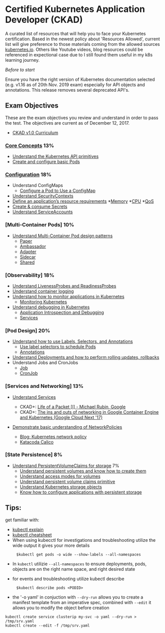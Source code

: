 
# Certified Kubernetes Application Developer (CKAD)
A  curated list of resources that will help you to face your Kubernetes certification. Based in the newest policy about 'Resources Allowed', current list will give preference
to those materials coming from the allowed sources [kubernetes.io](kubernetes.io). Others like Youtube videos, blog resources could be referenced in expectional case due to I still found them useful in my k8s learning journey.


_Before to start_ 

Ensure you have the right version of Kubernetes documentation selected (e.g. v1.16 as of 20th Nov. 2019 exam) especially for API objects and annotations. This release removes several deprecated API's. 


## Exam Objectives

These are the exam objectives you review and understand in order to pass the test. The objectives are current as of December 12, 2017.

* [CKAD v1.0 Curriculum](https://github.com/cncf/curriculum/blob/master/certified_kubernetes_application_developer_exam_v1.0.pdf)

### [Core Concepts](https://kubernetes.io/docs/concepts/) 13%

* [Understand the Kubernetes API primitives](https://v1-9.docs.kubernetes.io/docs/reference/generated/kubernetes-api/v1.9/)
* [Create and configure basic Pods](https://kubernetes.io/docs/concepts/workloads/pods/pod-overview/)


### [Configuration](https://v1-9.docs.kubernetes.io/docs/reference/generated/kubernetes-api/v1.9/#-strong-config-storage-strong-) 18%

* Understand ConfigMaps
    * [Configure a Pod to Use a ConfigMap](https://kubernetes.io/docs/tasks/configure-pod-container/configure-pod-configmap/)
* [Understand SecurityContexts](https://kubernetes.io/docs/tasks/configure-pod-container/security-context/)
* [Define an application’s resource requirements](https://kubernetes.io/docs/concepts/configuration/manage-compute-resources-container/)
    *[Memory](https://kubernetes.io/docs/tasks/configure-pod-container/assign-memory-resource/)
    *[CPU](https://kubernetes.io/docs/tasks/configure-pod-container/assign-cpu-resource/)
    *[QoS](https://kubernetes.io/docs/tasks/configure-pod-container/quality-service-pod/)
* [Create & consume Secrets](https://kubernetes.io/docs/concepts/configuration/secret/)    
* [Understand ServiceAccounts](https://kubernetes.io/docs/admin/service-accounts-admin/)    

### [Multi-Container Pods] 10%

* [Understand Multi-Container Pod design patterns](https://kubernetes.io/blog/2015/06/the-distributed-system-toolkit-patterns)
    * [Paper](https://static.googleusercontent.com/media/research.google.com/en//pubs/archive/45406.pdf)
    * [Ambassador](https://github.com/brendandburns/designing-distributed-systems/tree/master/ambassadors)
    * [Adapter](https://github.com/brendandburns/designing-distributed-systems/tree/master/adapters)
    * [Sidecar](https://github.com/brendandburns/designing-distributed-systems/tree/master/sidecars)
    * [Shared](https://github.com/brendandburns/designing-distributed-systems/tree/master/sharded)

### [Observability] 18%

* [Understand LivenessProbes and ReadinessProbes](https://kubernetes.io/docs/tasks/configure-pod-container/configure-liveness-readiness-probes/) 
* [Understand container logging](https://kubernetes.io/docs/reference/generated/kubectl/kubectl-commands#logs)
* [Understand how to monitor applications in Kubernetes](https://kubernetes.io/docs/tasks/debug-application-cluster/resource-usage-monitoring/) 
    * [Monitoring Kubernetes](https://www.datadoghq.com/blog/monitoring-kubernetes-era/)
* [Understand debugging in Kubernetes](https://kubernetes.io/docs/tasks/debug-application-cluster/determine-reason-pod-failure/)
    * [Application Introspection and Debugging](https://kubernetes.io/docs/tasks/debug-application-cluster/debug-application-introspection/)
    * [Services](https://kubernetes.io/docs/tasks/debug-application-cluster/debug-service/)

### [Pod Design] 20%

* [Understand how to use Labels, Selectors, and Annotations](https://kubernetes.io/docs/concepts/overview/working-with-objects/labels/)
    * [Use label selectors to schedule Pods](https://kubernetes.io/docs/concepts/overview/working-with-objects/labels/)
    * [Annotations](https://kubernetes.io/docs/concepts/overview/working-with-objects/annotations/)
* [Understand Deployments and how to perform rolling updates, rollbacks](https://kubernetes.io/docs/concepts/workloads/controllers/deployment/)
* Understand Jobs and CronJobs
    * [Job](https://kubernetes.io/docs/concepts/workloads/controllers/jobs-run-to-completion/)
    * [CronJob](https://kubernetes.io/docs/concepts/workloads/controllers/cron-jobs/)
    

### [Services and Networking] 13%

* [Understand Services](https://kubernetes.io/docs/concepts/services-networking/service/)
  * CKAD+: [Life of a Packet [I] - Michael Rubin, Google](https://www.youtube.com/watch?v=0Omvgd7Hg1I)
  * CKAD+: [The ins and outs of networking in Google Container Engine and Kubernetes (Google Cloud Next '17)](https://www.youtube.com/watch?v=y2bhV81MfKQ)

* [Demonstrate basic understanding of NetworkPolicies](https://kubernetes.io/docs/tasks/administer-cluster/declare-network-policy/)
  * [Blog: Kubernetes network policy](https://ahmet.im/blog/kubernetes-network-policy/)
  * [Katacoda Calico](https://www.katacoda.com/projectcalico/scenarios/calico)


### [State Persistence] 8%

* [Understand PersistentVolumeClaims for storage](https://kubernetes.io/docs/concepts/storage/volumes/) 7%
    * [Understand persistent volumes and know how to create them](https://kubernetes.io/docs/concepts/storage/persistent-volumes/)
    * [Understand access modes for volumes](https://kubernetes.io/docs/concepts/storage/persistent-volumes/#access-modes)
    * [Understand persistent volume claims primitive](https://kubernetes.io/docs/concepts/storage/persistent-volumes/#persistentvolumeclaims)
    * [Understand Kubernetes storage objects](https://kubernetes.io/docs/concepts/storage/volumes/#types-of-volumes)
    * [Know how to configure applications with persistent storage](https://kubernetes.io/docs/tasks/configure-pod-container/configure-volume-storage/)

## Tips:

get familiar with:
* [kubectl explain](https://blog.heptio.com/kubectl-explain-heptioprotip-ee883992a243)
* [kubectl cheatsheet](https://kubernetes.io/docs/user-guide/kubectl-cheatsheet/)
* When using kubecctl for investigations and troubleshooting utilize the wide output it gives your more details
```
     $kubectl get pods -o wide --show-labels --all-namespaces
```
* In `kubectl` utilizie `--all-namespaces` to ensure deployments, pods, objects are on the right name space, and right desired state

* for events and troubleshooting utilize kubectl describe
```
     $kubectl describe pods <PODID>
```
* the '-o yaml' in conjuction with `--dry-run` allows you to create a manifest template from an imperative spec, combined with `--edit` it allows you to modify the object before creation
```
kubectl create service clusterip my-svc -o yaml --dry-run > /tmp/srv.yaml
kubectl create --edit -f /tmp/srv.yaml
```
